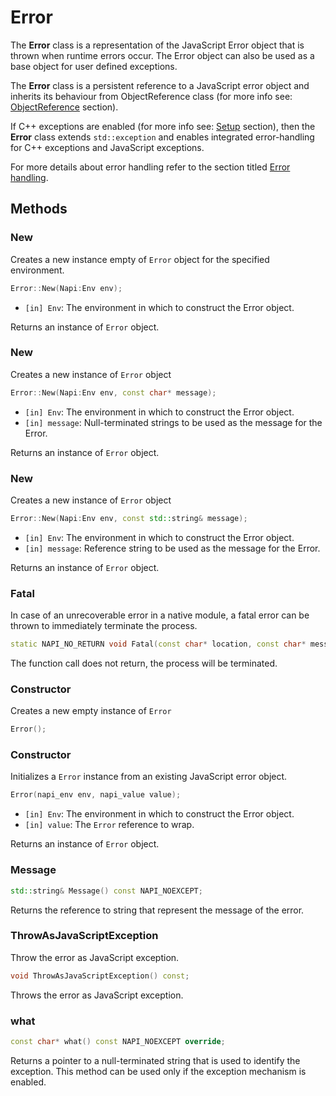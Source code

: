 # Error

The **Error** class is a representation of the JavaScript Error object that is thrown
when runtime errors occur. The Error object can also be used as a base object for
user defined exceptions.

The **Error** class is a persistent reference to a JavaScript error object and
inherits its behaviour from ObjectReference class (for more info see: [ObjectReference](object_reference.md)
section).

If C++ exceptions are enabled (for more info see: [Setup](setup.md) section),
then the **Error** class extends `std::exception` and enables integrated
error-handling for C++ exceptions and JavaScript exceptions.

For more details about error handling refer to the section titled [Error handling](error_handling.md).

## Methods

### New

Creates a new instance empty of `Error` object for the specified environment.

```cpp
Error::New(Napi:Env env);
```

- `[in] Env`: The environment in which to construct the Error object.

Returns an instance of `Error` object.

### New

Creates a new instance of `Error` object

```cpp
Error::New(Napi:Env env, const char* message);
```

- `[in] Env`: The environment in which to construct the Error object.
- `[in] message`: Null-terminated strings to be used as the message for the Error.

Returns an instance of `Error` object.

### New

Creates a new instance of `Error` object

```cpp
Error::New(Napi:Env env, const std::string& message);
```

- `[in] Env`: The environment in which to construct the Error object.
- `[in] message`: Reference string to be used as the message for the Error.

Returns an instance of `Error` object.

### Fatal

In case of an unrecoverable error in a native module, a fatal error can be thrown
to immediately terminate the process.

```cpp
static NAPI_NO_RETURN void Fatal(const char* location, const char* message);
```

The function call does not return, the process will be terminated.

### Constructor

Creates a new empty instance of `Error`

```cpp
Error();
```

### Constructor

Initializes a `Error` instance from an existing JavaScript error object.

```cpp
Error(napi_env env, napi_value value);
```

- ```[in] Env```: The environment in which to construct the Error object.
- ```[in] value```: The ```Error``` reference to wrap.

Returns an instance of ```Error``` object.

### Message

```cpp
std::string& Message() const NAPI_NOEXCEPT;
```

Returns the reference to string that represent the message of the error.

### ThrowAsJavaScriptException

Throw the error as JavaScript exception.

```cpp
void ThrowAsJavaScriptException() const;
```

Throws the error as JavaScript exception.

### what

```cpp
const char* what() const NAPI_NOEXCEPT override;
```

Returns a pointer to a null-terminated string that is used to identify the
exception. This method can be used only if the exception mechanism is enabled.